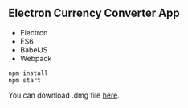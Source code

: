 ## Electron Currency Converter App

- Electron
- ES6
- BabelJS
- Webpack

```
npm install
npm start
```

You can download .dmg file [here](https://drive.google.com/file/d/0B-ygzTgLpk8oNmRSMzVYNE93TWc/view?usp=sharing).
